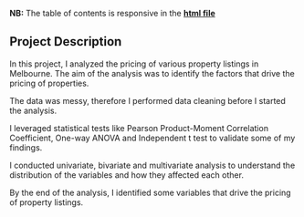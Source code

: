 **NB:** The table of contents is responsive in the **[html file](https://htmlpreview.github.io/?https://github.com/Outis09/Property-Pricing-Analysis/blob/main/Property%20Pricing%20Analysis.html)**

## Project Description

In this project, I analyzed the pricing of various property listings in Melbourne. The aim of the analysis was to identify the factors that drive the pricing of properties.

The data was messy, therefore I performed data cleaning before I started the analysis.

I leveraged statistical tests like Pearson Product-Moment Correlation Coefficient, One-way ANOVA and Independent t test to validate some of my findings.

I conducted univariate, bivariate and multivariate analysis to understand the distribution of the variables and how they affected each other.

By the end of the analysis, I identified some variables that drive the pricing of property listings.